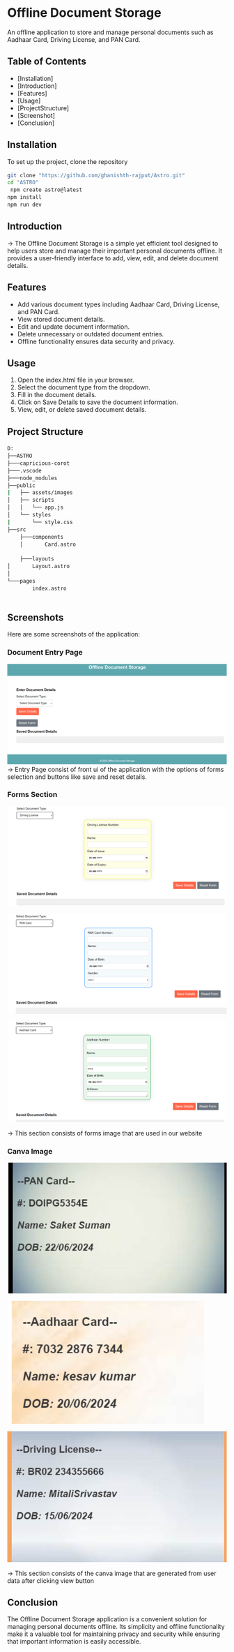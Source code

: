 # Offline Document Storage
 An offline application to store and manage personal documents such as Aadhaar Card, Driving License, and PAN Card.

## Table of Contents
- [Installation]
- [Introduction]
- [Features]
- [Usage]
- [ProjectStructure]
- [Screenshot]
- [Conclusion]

## Installation
To set up the project, clone the repository
```bash
git clone "https://github.com/ghanishth-rajput/Astro.git"
cd "ASTRO"
 npm create astro@latest
npm install
npm run dev
```

## Introduction

-> The Offline Document Storage is a simple yet efficient tool designed to help users store and manage their important personal documents offline. It provides a user-friendly interface to add, view, edit, and delete document details.

## Features

- Add various document types including Aadhaar Card, Driving License, and PAN Card.
- View stored document details.
- Edit and update document information.
- Delete unnecessary or outdated document entries.
- Offline functionality ensures data security and privacy.

## Usage
1. Open the index.html file in your browser.
2. Select the document type from the dropdown.
3. Fill in the document details.
4. Click on Save Details to save the document information.
5. View, edit, or delete saved document details.

## Project Structure
```sh
D: 
├──ASTRO
├───capricious-corot
├───.vscode
├───node_modules
├──public
|   ├── assets/images
│   ├── scripts
│   │   └── app.js
│   └── styles
|       └── style.css
├──src
    ├───components
    │       Card.astro
      
    ├───layouts
│       Layout.astro
│
└───pages
        index.astro
          
```
## Screenshots

Here are some screenshots of the application:

### Document Entry Page
![MainPage](<public/assets/images/Main Page.png>)
-> Entry Page consist of front ui of the application with the options of forms selection and buttons like save and reset details.

### Forms Section
![DrivingLicense](public/assets/images/DLForm.png)

![PanForm](public/assets/images/PanForm.png)

![AadharCard](public/assets/images/AddharForm.png)

-> This section consists of forms image that are used in our website 

### Canva Image
![PanCard](public/assets/images/PanCanva.png)

![AadharCard](public/assets/images/AadharCanvaImag.png)

![License](public/assets/images/DLCanvaImage.png)

-> This section consists of the canva image that are generated from user data after clicking view button 

## Conclusion

The Offline Document Storage application is a convenient solution for managing personal documents offline. Its simplicity and offline functionality make it a valuable tool for maintaining privacy and security while ensuring that important information is easily accessible.
